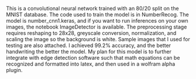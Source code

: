 This is a convolutional neural network trained with an 80/20 split on the MNIST database. The code used to train the model is in NumberRecog. The model is number_cnn1.keras, and if you want to run inferences on your own images, the notebook ImageDetector is available.
The preprocessing stage requires reshaping to 28x28, greyscale conversion, normalization, and scaling the image so the background is white. Sample images that I used for testing are also attached. I achieved 99.2% accuracy, and the better handwriting the better the model.
My plan for this model is to further integrate with edge detection software such that math equations can be recognized and formatted into latex, and then used in a wolfram alpha plugin.
